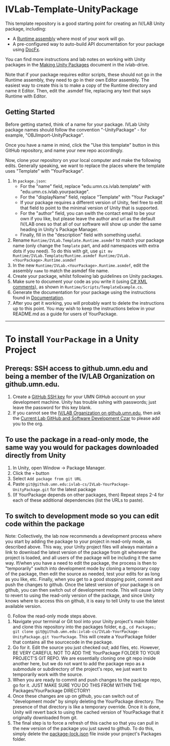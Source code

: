 # IVLab-Template-UnityPackage

This template repository is a good starting point for creating an IV/LAB Unity package, including:
- A [Runtime assembly](Runtime) where most of your work will go.
- A pre-configured way to auto-build API documentation for your package using [DocFx](https://dotnet.github.io/docfx/index.html).

You can find more instructions and lab notes on working with Unity packages in the [Making Unity Packages](https://docs.google.com/document/d/1BWo-OIJx3uG72XyvIiO-t1jVDnXKFhoxj-o5VYO5Gq0/edit?usp=sharing) document in the ivlab-drive.

Note that if your package requires editor scripts, these should not go in the Runtime assembly, they need to go in their own Editor assembly.  The easiest way to create this is to make a copy of the Runtime directory and name it Editor.  Then, edit the .asmdef file, replacing any text that says Runtime with Editor.

    
## Getting Started

Before getting started, think of a name for your package. IVLab Unity package names should follow the convention "<YourPackage>-UnityPackage" - for example, "OBJImport-UnityPackage".  

Once you have a name in mind, click the "Use this template" button in this GitHub repository, and name your new repo accordingly.
    
Now, clone your repository on your local computer and make the following edits.  Generally speaking, we want to replace the places where the template uses "Template" with "YourPackage".
    
1. In `package.json`:
    - For the "name" field, replace "edu.umn.cs.ivlab.template" with "edu.umn.cs.ivlab.yourpackage".
    - For the "displayName" field, replace "Template" with "Your Package"
    - If your package requires a different version of Unity, feel free to edit that field to point to the minimal version of Unity that is supported.
    - For the "author" field, you can swith the contact email to be your own if you like, but please leave the author and url as the default IV/LAB ones so that all of our software will show up under the same heading in Unity's Package Manager.
    - Finally, fill in the "description" field with something useful.
2. Rename `Runtime/IVLab.Template.Runtime.asmdef` to match your package name (only change the `Template` part, and add namespaces with extra dots if you need).  To do this with git, use ```git mv Runtime/IVLab.Template/Runtime.asmdef Runtime/IVLab.<YourPackage>.Runtime.asmdef```
3. In the new `Runtime/IVLab.<YourPackage>.Runtime.asmdef`, edit the assembly `name` to match the asmdef file name.
4. Create your package, whilst following lab guidelines on Unity packages.
5. Make sure to document your code as you write it (using [C# XML comments](https://docs.microsoft.com/en-us/dotnet/csharp/programming-guide/xmldoc/recommended-tags-for-documentation-comments)), as shown in `Runtime/Scripts/TemplateExample.cs`.
6. Generate the documentation for your package using the instructions found in [Documentation](./Documentation).
7. After you get it working, you will probably want to delete the instructions up to this point.  You may wish to keep the instructions below in your README.md as a guide for users of YourPackage.

---

# To install `YourPackage` in a Unity Project

## Prereqs: SSH access to github.umn.edu and being a member of the IV/LAB Organization on github.umn.edu.
1. Create a [GitHub SSH key](https://docs.github.com/en/github-ae@latest/github/authenticating-to-github/connecting-to-github-with-ssh/generating-a-new-ssh-key-and-adding-it-to-the-ssh-agent) for your UMN GitHub account on your development machine.  Unity has trouble sshing with passwords; just leave the password for this key blank.
2. If you cannot see the [IV/LAB Organization on github.umn.edu](https://github.umn.edu/ivlab-cs), then ask the [Current Lab GitHub and Software Development Czar](https://docs.google.com/document/d/1p3N2YOQLKyyNpSSTtALgtXoB3Tchy4BVgEEbAG6KYfg/edit?skip_itp2_check=true&pli=1) to please add you to the org.
    
## To use the package in a read-only mode, the same way you would for packages downloaded directly from Unity
1. In Unity, open Window -> Package Manager. 
2. Click the ```+``` button
3. Select ```Add package from git URL```
4. Paste ```git@github.umn.edu:ivlab-cs/IVLab-YourPackage-UnityPackage.git``` for the latest package
5. (If YourPackage depends on other packages, then) Repeat steps 2-4 for each of these additional dependencies (list the URLs to paste).
    
## To switch to development mode so you can edit code within the package
Note: Collectively, the lab now recommends a development process where you start by adding the package to your project in read-only mode, as described above.  This way, your Unity project files will always maintain a link to download the latest version of the package from git whenever the project is loaded, and all users of the package will be including it the same way.  If/when you have a need to edit the package, the process is then to "temporarily" switch into development mode by cloning a temporary copy of the package, then edit the source as needed, test your edits for as long as you like, etc.  Finally, when you get to a good stopping point, commit and push the changes to github.  Once the latest version of your package is on github, you can then switch out of development mode.  This will cause Unity to revert to using the read-only version of the package, and since Unity knows where to access this on github, it is easy to tell Unity to use the latest available version.
    
0. Follow the read-only mode steps above.
1. Navigate your terminal or Git tool into your Unity project's main folder and clone this repository into the packages folder, e.g., ```cd Packages; git clone git@github.umn.edu:ivlab-cs/IVLab-YourPackage-UnityPackage.git YourPackage```.  This will create a YourPackage folder that contains all the sourcecode in the package.
2. Go for it.  Edit the source you just checked out; add files, etc.  However, BE VERY CAREFUL NOT TO ADD THE YourPackage FOLDER TO YOUR PROJECT'S GIT REPO.  We are essentially cloning one git repo inside another here, but we do not want to add the package repo as a submodule or subdirectory of the project's repo, we just want to temporarily work with the source.
3. When you are ready to commit and push changes to the package repo, go for it.  JUST MAKE SURE YOU DO THIS FROM WITHIN THE Packages/YourPackage DIRECTORY!  
4. Once these changes are up on github, you can switch out of "development mode" by simply deleting the YourPackage directory.  The presence of that directory is like a temporary override.  Once it is done, Unity will revert back to using the cached version of YourPackage that it originally downloaded from git.
5. The final step is to force a refresh of this cache so that you can pull in the new version of the package you just saved to github.  To do this, simply delete the [package-lock.json](https://docs.unity3d.com/Manual/upm-conflicts-auto.html) file inside your project's Packages folder.
    
    
